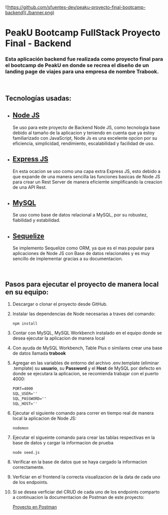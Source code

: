![https://github.com/sfuentes-dev/peaku-proyecto-final-bootcamp-backend](./banner.png)

# PeakU Bootcamp FullStack Proyecto Final - **Backend**

### Esta aplicación backend fue realizada como proyecto final para el bootcamp de PeakU en donde se recrea el diseño de un landing page de viajes para una empresa de nombre Trabook.

<br />

## Tecnologías usadas:

- ## [Node JS](https://nodejs.org/en)

  Se uso para este proyecto de Backend Node JS, como tecnologia base debido al tamaño de la aplicacion y teniendo en cuenta que ya estoy familiarizado con JavaScript, Node Js es una excelente opcion por su eficiencia, simplicidad, rendimiento, escalabilidad y facilidad de uso.

- ## [Express JS](https://expressjs.com/)

  En esta ocacion se uso como una capa extra Express JS, esto debido a que expande de una manera sencilla las funciones basicas de Node JS para crear un Rest Server de manera eficiemte simplificando la creacion de una API Rest.

- ## [MySQL](https://www.mysql.com/)

  Se uso como base de datos relacional a MySQL, por su robustez, fiabilidad y estabilidad.

- ## [Sequelize](https://sequelize.org/)

  Se implemento Sequelize como ORM, ya que es el mas popular para aplicaciones de Node JS con Base de datos relacionales y es muy sencillo de implementar gracias a su documentacion.

<br />

## Pasos para ejecutar el proyecto de manera local en su equipo:

1. Descargar o clonar el proyecto desde GitHub.

2. Instalar las dependencias de Node necesarias a traves del comando:

   ```
   npm install
   ```

3. Contar con MySQL, MySQL Workbench instalado en el equipo donde se desea ejecutar la aplicacion de manera local

4. Con ayuda de MySQL Workbench, Table Plus o similares crear una base de datos llamada **trabook**

5. Agregar en las variables de entorno del archivo .env.template (eliminar .template) su **usuario**, su **Password** y el **Host** de MySQL por defecto en donde se ejecutara la aplicacion, se recomienda trabajar con el puerto 4000:

   ```
   PORT=4000
   SQL_USER=''
   SQL_PASSWORD=''
   SQL_HOST=''
   ```

6. Ejecutar el siguiente comando para correr en tiempo real de manera local la aplicacion de Node JS:

   ```
   nodemon
   ```

7. Ejecutar el sigueinte comando para crear las tablas respectivas en la base de datos y cargar la informacion de prueba

   ```
   node seed.js
   ```

8. Verificar en la base de datos que se haya cargado la informacion correctamente.

9. Verficiar en el frontend la correcta visualizacion de la data de cada uno de los endpoints.

10. Si se desea verficiar del CRUD de cada uno de los endpoints comparto a continuacion la documentacion de Postman de este proyecto:

    [Proyecto en Postman](https://documenter.getpostman.com/view/20813825/2s93mATKqh)
